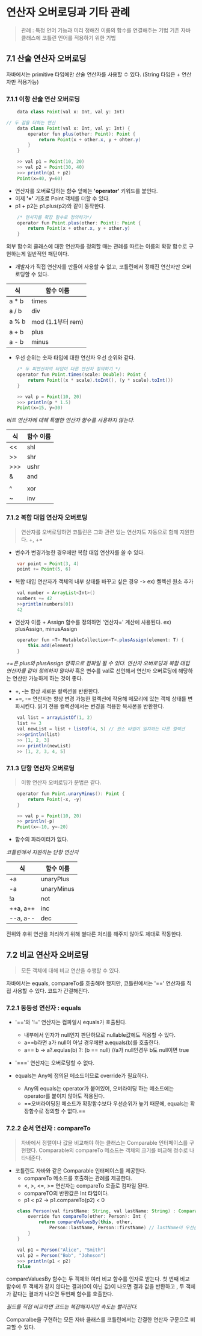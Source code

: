 # 연산자 오버로딩과 기타 관례
> 관례 : 특정 언어 기능과 미리 정해진 이름의 함수를 연결해주는 기법
기존 자바 클래스에 코틀린 언어를 적용하기 위한 기법

## 7.1 산술 연산자 오버로딩

자바에서는 primitive 타입에만 산술 연산자를 사용할 수 있다.
(String 타입은 + 연산자만 적용가능)

### 7.1.1 이항 산술 연산 오버로딩

```java
	data class Point(val x: Int, val y: Int) 
```

```java
// 두 점을 더하는 연산
	data class Point(val x: Int, val y: Int) {
		operator fun plus(other: Point): Point {
			return Point(x + other.x, y + ohter.y)
		}
	}

	>> val p1 = Point(10, 20)
	>> val p2 = Point(30, 40)
	>>> println(p1 + p2)
	Point(x=40, y=60)
```

* 연산자를 오버로딩하는 함수 앞에는 **'operator'** 키워드를 붙인다.
* 이제 **'+'** 기호로 Point 객체를 더할 수 있다.
* p1 + p2는 p1.plus(p2)와 같이 동작한다.

```java
	/* 연사자를 확장 함수로 정의하기*/
	operator fun Point.plus(other: Point): Point {
		return Point(x + other.x, y + other.y)
	}
```

외부 함수의 클래스에 대한 연산자를 정의할 때는 관례를 따르는 이름의 확장 함수로 구현하는게 일반적인 패턴이다.

* 개발자가 직접 연산자를 만들어 사용할 수 없고, 코틀린에서 정해진 연산자만 오버로딩할 수 있다.

| 식    | 함수 이름         |
|-------|-------------------|
| a * b | times             |
| a / b | div               |
| a % b | mod (1.1부터 rem) |
| a + b | plus              |
| a - b | minus             |

* 우선 순위는 숫자 타입에 대한 연산자 우선 순위와 같다.

```java
	/* 두 피연산자의 타입이 다른 연산자 정의하기 */
	operator fun Point.times(scale: Double): Point {
		return Point((x * scale).toInt(), (y * scale).toInt())
	}

	>> val p = Point(10, 20)
	>>> println(p * 1.5)
	Point(x=15, y=30)
```

_비트 연산자에 대해 특별한 연산자 함수를 사용하지 않는다._

| 식  | 함수 이름 |
|-----|-----------|
| <<  | shl       |
| >>  | shr       |
| >>> | ushr      |
| &   | and       |
| |   | or        |
| ^   | xor       |
| ~   | inv       |

### 7.1.2 복합 대입 연산자 오버로딩
> 연산자를 오버로딩하면 코틀린은 그와 관련 있는 연산자도 자동으로 함께 지원한다.
+, +=

* 변수가 변경가능한 경우에만 복합 대입 연산자를 쓸 수 있다.
```java
	var point = Point(3, 4)
	point += Point(5, 6)
```
* 복합 대입 연산자가 객체의 내부 상태를 바꾸고 싶은 경우
	-> ex) 켈렉션 원소 추가
```java
	val number = ArrayList<Int>()
	numbers += 42
	>>println(numbers[0])
	42
```

* 연산자 이름 + Assign 함수를 정의하면 '연산자=' 계산에 사용된다.
ex) plusAssign, minusAssign

```java
	operator fun <T> MutableCollection<T>.plusAssign(element: T) {
		this.add(element)
	}
```
_+=은 plus와 plusAssign 양쪽으로 컴파일 될 수 있다._
*연산자 오버로딩과 복합 대입 연산자를 같이 정의하지 말아라*
혹은 변수를 val로 선언해서 연산자 오버로딩에 해당하는 연산만 가능하게 하는 것이 좋다.


* +, -는 항상 새로운 컬렉션을 반환한다.
* +=, -= 연산자는 항상 변경 가능한 컬렉션에 작용해 메모리에 있는 객체 상태를 변화시킨다.
  읽기 전용 컬렉션에서는 변경을 적용한 복사본을 반환한다. 

```java
	val list = arrayListOf(1, 2)
	list += 3
	val newList = list + listOf(4, 5) // 원소 타입이 일치하는 다른 컬렉션 
	>>>println(list)
	>> [1, 2, 3]
	>>> println(newList)
	>> [1, 2, 3, 4, 5]
```

### 7.1.3 단항 연산자 오버로딩
> 이항 연산자 오버로딩가 문법은 같다.

```java
	operator fun Point.unaryMinus(): Point {
		return Point(-x, -y)
	}

	>> val p = Point(10, 20)
	>> println(-p)
	Point(x=-10, y=-20)
```
* 함수의 파라미터가 없다.

_코틀린에서 지원하는 단항 연산자_

| 식       | 함수 이름  |
|----------|------------|
| +a       | unaryPlus  |
| -a       | unaryMinus |
| !a       | not        |
| ++a, a++ | inc        |
| --a, a-- | dec        |

전위와 후위 연산을 처리하기 위해 별다른 처리를 해주지 않아도 제대로 작동한다.

## 7.2 비교 연산자 오버로딩
> 모든 객체에 대해 비교 연산을 수행할 수 있다.

자바에서는 equals, compareTo를 호출해야 했지만, 코틀린에서는 '==' 연산자를 직접 사용할 수 있다.
코드가 간결해진다.

### 7.2.1 동등성 연산자 : equals

* '=='와 '!=' 연산자는 컴파일시 equals가 호출된다.
	* 내부에서 인자가 null인지 판단하므로 nullable값에도 적용할 수 있다.
	* a==b라면 a가 null이 아닐 경우에만 a.equals(b)를 호출한다.
	* a== b -> a?.equlas(b) ?: (b == null) //a가 null인경우 b도 null이면 true
* '===' 연산자는 오버로딩할 수 없다.

* equals는 Any에 정의된 메소드이므로 override가 필요하다.
	* Any의 equals는 operator가 붙어있어, 오버라이딩 하는 메소드에는 operator를 붙이지 않아도 적용된다.
	* ==오버라이딩된 메소드가 확장함수보다 우선순위가 높기 때문에, equals는 확장함수로 정의할 수 없다.==

### 7.2.2 순서 연산자 : compareTo
> 자바에서 정렬이나 값을 비교해야 하는 클래스는 Comparable 인터페이스를 구현했다.
Comparable의 compareTo 메소드는 객체의 크기를 비교해 정수로 나타내준다.

* 코틀린도 자바와 같은 Comparable 인터페이스를 제공한다.
	* compareTo 메소드를 호출하는 관례를 제공한다.
	* <, >, <=, >= 연산자는 compareTo 호출로 컴파일 된다.
	* compareTO의 반환값은 Int 타입이다.
	* p1 < p2 -> p1.compareTo(p2) < 0

```java
	class Person(val firstName: String, val lastName: String) : Comparable<Person> {
		override fun compareTo(other: Person): Int {
			return compareValuesBy(this, other,
				Person::lastName, Person::firstName) // lastName이 우선순위
		}
	}

	val p1 = Person("Alice", "Smith")
	val p2 = Person("Bob", "Johnson")
	>>> println(p1 < p2)
	false
```

compareValuesBy 함수는 두 객체와 여러 비교 함수를 인자로 받는다.
첫 번째 비교 함수에 두 객체가 같지 않다는 결과(0이 아닌 값)이 나오면 결과 값을 반환하고 ,
두 객체가 같다는 결과가 나오면 두번째 함수를 호출한다.

_필드를 직접 비교하면 코드는 복잡해지지만 속도는 빨라진다._

Comparalbe을 구현하는 모든 자바 클래스를 코틀린에서는 간결한 연산자 구문으로 비교할 수 있다.
